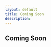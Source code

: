 ```yaml
---
layout: default
title: Coming Soon
description:
---
```


<div class="margin-center" style="height: 100vh;">
  <h2 class="text-3xl font-bold py-5">Coming Soon</h2>
</div>